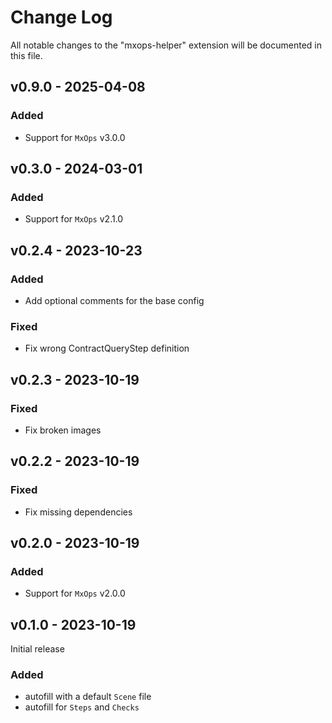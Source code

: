 # Change Log

All notable changes to the "mxops-helper" extension will be documented in this file.

## v0.9.0 - 2025-04-08

### Added

- Support for `MxOps` v3.0.0

## v0.3.0 - 2024-03-01

### Added

- Support for `MxOps` v2.1.0

## v0.2.4 - 2023-10-23

### Added

- Add optional comments for the base config

### Fixed

- Fix wrong ContractQueryStep definition

## v0.2.3 - 2023-10-19

### Fixed

- Fix broken images

## v0.2.2 - 2023-10-19

### Fixed

- Fix missing dependencies

## v0.2.0 - 2023-10-19

### Added

- Support for `MxOps` v2.0.0

## v0.1.0 - 2023-10-19

Initial release

### Added

- autofill with a default `Scene` file
- autofill for `Steps` and `Checks`